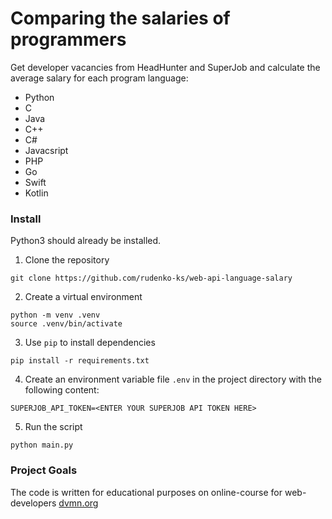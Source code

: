 # Comparing the salaries of programmers
Get developer vacancies from HeadHunter and SuperJob and calculate the average salary for each program language:
* Python
* C
* Java
* C++
* C#
* Javacsript
* PHP
* Go
* Swift
* Kotlin

### Install

Python3 should already be installed.
1. Clone the repository
```
git clone https://github.com/rudenko-ks/web-api-language-salary
```
2. Create a virtual environment
```
python -m venv .venv
source .venv/bin/activate
```
3. Use `pip` to install dependencies
```
pip install -r requirements.txt
```
4. Create an environment variable file `.env` in the project directory with the following content:
```
SUPERJOB_API_TOKEN=<ENTER YOUR SUPERJOB API TOKEN HERE>
```
5. Run the script
```
python main.py
```

### Project Goals

The code is written for educational purposes on online-course for web-developers  [dvmn.org](https://dvmn.org/)
